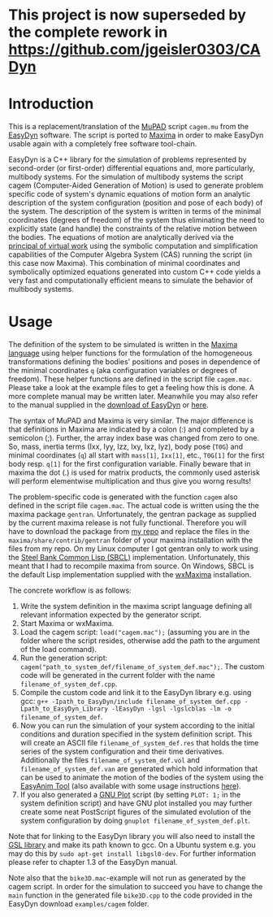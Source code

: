 # This project is now superseded by the complete rework in https://github.com/jgeisler0303/CADyn

Introduction
============
This is a replacement/translation of the [MuPAD](https://de.wikipedia.org/wiki/MuPAD) script `cagem.mu` from the [EasyDyn](http://hosting.umons.ac.be/html/mecara/EasyDyn/) software. The script is ported to [Maxima](http://maxima.sourceforge.net/) in order to make EasyDyn usable again with a completely free software tool-chain.

EasyDyn is a C++ library for the simulation of problems represented by second-order (or first-order) differential equations and, more particularly, multibody systems. For the simulation of multibody systems the script cagem (Computer-Aided Generation of Motion) is used to generate problem specific code of system's dynamic equations of motion form an analytic description of the system configuration (position and pose of each body) of the system. The description of the system is written in terms of the minimal coordinates (degrees of freedom) of the system thus eliminating the need to explicitly state (and handle) the constraints of the relative motion between the bodies. The equations of motion are analytically derived via the [principal of virtual work](https://en.wikipedia.org/wiki/Virtual_work) using the symbolic computation and simplification capabilities of the Computer Algebra System (CAS) running the script (in this case now Maxima). This combination of minimal coordinates and symbolically optimized equations generated into custom C++ code yields a very fast and computationally efficient means to simulate the behavior of multibody systems.


Usage
===============
The definition of the system to be simulated is written in the [Maxima language](http://maxima.sourceforge.net/docs/manual/maxima_toc.html#SEC_Contents) using helper functions for the formulation of the homogeneous transformations defining the bodies' positions and poses in dependence of the minimal coordinates  `q` (aka configuration variables or degrees of freedom). These helper functions are defined in the script file `cagem.mac`. Please take a look at the example files to get a feeling how this is done. A more complete manual may be written later. Meanwhile you may also refer to the manual supplied in the [download of EasyDyn](http://hosting.umons.ac.be/html/mecara/EasyDyn/EasyDyn-1.2.4.tgz) or [here](http://hosting.umons.ac.be/html/mecara/EasyDyn/EasyDyn.pdf).

The syntax of MuPAD and Maxima is very similar. The major difference is that definitions in Maxima are indicated by a colon (:) and completed by a semicolon (;). Further, the array index base was changed from zero to one. So, mass, inertia terms (Ixx, Iyy, Izz, Ixy, Ixz, Iyz), body pose (`T0G`) and minimal coordinates (`q`) all start with `mass[1]`, `Ixx[1]`, etc., `T0G[1]` for the first body resp. `q[1]` for the first configuration variable. Finally beware that in maxima the dot (.) is used for matrix products, the commonly used asterisk will perform elementwise multiplication and thus give you worng results!

The problem-specific code is generated with the function `cagem` also defined in the script file `cagem.mac`. The actual code is written using the the maxima package `gentran`. Unfortunately, the gentran package as supplied by the current maxima release is not fully functional. Therefore you will have to download the package from [my repo](https://github.com/jgeisler0303/maxima) and replace the files in the `maxima/share/contrib/gentran` folder of your maxima installation with the files from my repo. On my Linux computer I got gentran only to work using the [Steel Bank Common Lisp (SBCL)](http://www.sbcl.org/) implementation. Unfortunately, this meant that I had to recompile maxima from source. On Windows, SBCL is the default Lisp implementation supplied with the [wxMaxima](http://andrejv.github.io/wxmaxima/) installation.

The concrete workflow is as follows:

1. Write the system definition in the maxima script language defining all relevant information expected by the generator script.
1. Start Maxima or wxMaxima.
1. Load the cagem script: `load("cagem.mac");` (assuming you are in the folder where the script resides, otherwise add the path to the argument of the load command).
1. Run the generation script: `cagem("path_to_system_def/filename_of_system_def.mac");`. The custom code will be generated in the current folder with the name `filename_of_system_def.cpp`.
1. Compile the custom code and link it to the EasyDyn library e.g. using gcc: `g++ -Ipath_to_EasyDyn/include filename_of_system_def.cpp -Lpath_to_EasyDyn_Library -lEasyDyn -lgsl -lgslcblas -lm -o filename_of_system_def`.
1. Now you can run the simulation of your system according to the initial conditions and duration specified in the system definition script. This will create an ASCII file `filename_of_system_def.res` that holds the time series of the system configuration and their time derivatives. Additionally the files `filename_of_system_def.vol` and `filename_of_system_def.van` are generated which hold information that can be used to animate the motion of the bodies of the system using the [EasyAnim Tool](http://hosting.umons.ac.be/html/mecara/EasyDyn/EasyAnim-1.3.1.tgz) (also available with some usage instructions [here](https://www.mbdyn.org/?Software_Download___EasyAnim&search=easydyn)).
1. If you also generated a [GNU Plot](http://www.gnuplot.info/) script (by setting `PLOT: 1;` in the system definition script) and have GNU plot installed you may further create some neat PostScript figures of the simulated evolution of the system configuration by doing `gnuplot filename_of_system_def.plt`.

Note that for linking to the EasyDyn library you will also need to install the [GSL library](https://www.gnu.org/software/gsl/) and make its path known to gcc. On a Ubuntu system e.g. you may do this by `sudo apt-get install libgsl0-dev`. For further information please refer to chapter 1.3 of the EasyDyn manual.

Note also that the `bike3D.mac`-example will not run as generated by the cagem script. In order for the simulation to succeed you have to change the `main` function in the generated file `bike3D.cpp` to the code provided in the EasyDyn download `examples/cagem` folder.

